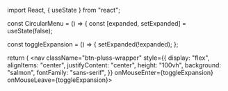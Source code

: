 import React, { useState } from "react";

const CircularMenu = () => {
  const [expanded, setExpanded] = useState(false);

  const toggleExpansion = () => {
    setExpanded(!expanded);
  };

  return (
    <nav
      className="btn-pluss-wrapper"
      style={{
        display: "flex",
        alignItems: "center",
        justifyContent: "center",
        height: "100vh",
        background: "salmon",
        fontFamily: "sans-serif",
      }}
      onMouseEnter={toggleExpansion}
      onMouseLeave={toggleExpansion}>
      <style>
        {`
          .btn-pluss-wrapper {
            position: relative;
          }

          .btn-pluss-wrapper .btn-pluss {
            overflow: hidden;
            position: absolute;
            top: 50%;
            left: 50%;
            transform: translate(-50%, -50%);
            width: ${expanded ? "200px" : "30px"};
            height: ${expanded ? "auto" : "30px"};
            background-color: white;
            border-radius: ${expanded ? "10px" : "50%"};
            transition: all 0.5s ease;
          }

          .btn-pluss-wrapper .btn-pluss ul {
            opacity: ${expanded ? "1" : "0"};
            visibility: ${expanded ? "visible" : "hidden"};
            transition: all 0.5s ease;
          }

          .btn-pluss-wrapper .btn-pluss li {
            height: ${expanded ? "auto" : "0px"};
            overflow: hidden;
            transition: height 0.5s ease;
          }
        `}
      </style>
      <div className="btn-pluss">
        <ul>
          <li>
            <a
              href="#about"
              style={{
                color: "#FA434B",
                textDecoration: "none",
              }}>
              About me
            </a>
          </li>
          <li>
            <a
              href="#blog"
              style={{
                color: "#FA434B",
                textDecoration: "none",
              }}>
              Blog
            </a>
          </li>
          <li>
            <a
              href="#projects"
              style={{
                color: "#FA434B",
                textDecoration: "none",
              }}>
              Projects
            </a>
          </li>
          <li>
            <a
              href="#contact"
              style={{
                color: "#FA434B",
                textDecoration: "none",
              }}>
              Contact
            </a>
          </li>
        </ul>
        <div>+</div>
      </div>
    </nav>
  );
};

export default CircularMenu;
